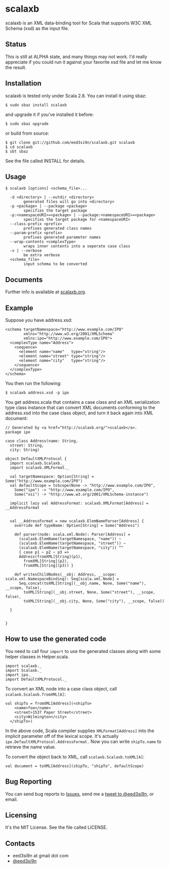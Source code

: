scalaxb
=======

scalaxb is an XML data-binding tool for Scala that supports W3C XML 
Schema (xsd) as the input file.

Status
------

This is still at ALPHA state, and many things may not work.
I'd really appreciate if you could run it against your favorite xsd
file and let me know the result.

Installation
------------

scalaxb is tested only under Scala 2.8. You can install it using sbaz:

    $ sudo sbaz install scalaxb

and upgrade it if you've installed it before:

    $ sudo sbaz upgrade

or build from source:

    $ git clone git://github.com/eed3si9n/scalaxb.git scalaxb
    $ cd scalaxb
    $ sbt sbaz

See the file called INSTALL for details.

Usage
-----

    $ scalaxb [options] <schema_file>...

      -d <directory> | --outdir <directory>
            generated files will go into <directory>
      -p <package> | --package <package>
            specifies the target package
      -p:<namespaceURI>=<package> | --package:<namespaceURI>=<package>
            specifies the target package for <namespaceURI>
      --class-prefix <prefix>
            prefixes generated class names
      --param-prefix <prefix>
            prefixes generated parameter names
      --wrap-contents <complexType>
            wraps inner contents into a seperate case class
      -v | --verbose
            be extra verbose
      <schema_file>
            input schema to be converted

Documents
---------

Further info is available at [scalaxb.org](http://scalaxb.org/).

Example
-------

Suppose you have address.xsd:

    <schema targetNamespace="http://www.example.com/IPO"
            xmlns="http://www.w3.org/2001/XMLSchema"
            xmlns:ipo="http://www.example.com/IPO">
      <complexType name="Address">
        <sequence>
          <element name="name"   type="string"/>
          <element name="street" type="string"/>
          <element name="city"   type="string"/>
        </sequence>
      </complexType>
    </schema>

You then run the following:

    $ scalaxb address.xsd -p ipo
  
You get address.scala that contains a case class and an XML serialization type class instance
that can convert XML documents conforming to the address.xsd into the case class object, and turn it back again
into XML document:

    // Generated by <a href="http://scalaxb.org/">scalaxb</a>.
    package ipo
    
    case class Address(name: String,
      street: String,
      city: String)

    object DefaultXMLProtocol {
      import scalaxb.Scalaxb._
      import scalaxb.XMLFormat._
  
      val targetNamespace: Option[String] = Some("http://www.example.com/IPO")
      val defaultScope = toScope(None -> "http://www.example.com/IPO",
        Some("ipo") -> "http://www.example.com/IPO",
        Some("xsi") -> "http://www.w3.org/2001/XMLSchema-instance")
        
      implicit lazy val AddressFormat: scalaxb.XMLFormat[Address] = __AddressFormat


      val __AddressFormat = new scalaxb.ElemNameParser[Address] {
        override def typeName: Option[String] = Some("Address")

        def parser(node: scala.xml.Node): Parser[Address] =
          (scalaxb.ElemName(targetNamespace, "name")) ~ 
          (scalaxb.ElemName(targetNamespace, "street")) ~ 
          (scalaxb.ElemName(targetNamespace, "city")) ^^
          { case p1 ~ p2 ~ p3 =>
          Address(fromXML[String](p1),
            fromXML[String](p2),
            fromXML[String](p3)) }
    
        def writesChildNodes(__obj: Address, __scope: scala.xml.NamespaceBinding): Seq[scala.xml.Node] =
          Seq.concat(toXML[String](__obj.name, None, Some("name"), __scope, false),
            toXML[String](__obj.street, None, Some("street"), __scope, false),
            toXML[String](__obj.city, None, Some("city"), __scope, false))

      }


    }

How to use the generated code
-----------------------------

You need to call four `import` to use the generated classes along with some helper classes in Helper.scala.

    import scalaxb._
    import Scalaxb._
    import ipo._
    import DefaultXMLProtocol._
    
To convert an XML node into a case class object, call `scalaxb.Scalaxb.fromXML[A]`:

    val shipTo = fromXML[Address](<shipTo>
        <name>foo</name>
        <street>1537 Paper Street</street>
        <city>Wilmington</city>
      </shipTo>)

In the above code, Scala compiler supplies `XMLFormat[Address]` into the implicit parameter off of the lexical scope.
It's actually `ipo.DefaultXMLProtocol.AddressFormat.` Now you can write `shipTo.name` to retrieve the name value.

To convert the object back to XML, call `scalaxb.Scalaxb.toXML[A]`:

    val document = toXML[Address](shipTo, "shipTo", defaultScope)

Bug Reporting
-------------

You can send bug reports to [Issues](http://github.com/eed3si9n/scalaxb/issues),
send me a [tweet to @eed3si9n](http://twitter.com/eed3si9n), or email.

Licensing
---------

It's the MIT License. See the file called LICENSE.
     
Contacts
--------

- eed3si9n at gmail dot com
- [@eed3si9n](http://twitter.com/eed3si9n)
